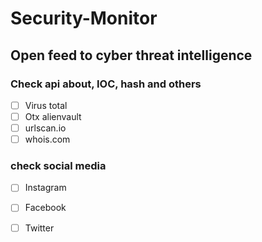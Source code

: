 # Security-Monitor

## Open feed to cyber threat intelligence

### Check api about, IOC, hash and others

- [ ] Virus total
- [ ] Otx alienvault
- [ ] urlscan.io
- [ ] whois.com

### check social media

- [ ] Instagram
- [ ] Facebook
- [ ] Twitter


